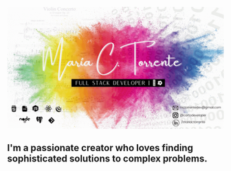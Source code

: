 ![MaríaTorrente](https://github.com/cartodeveloper/cartodeveloper/blob/main/cartodeveloper.gif?raw=true)

## I'm a passionate creator who loves finding sophisticated solutions to complex problems.
